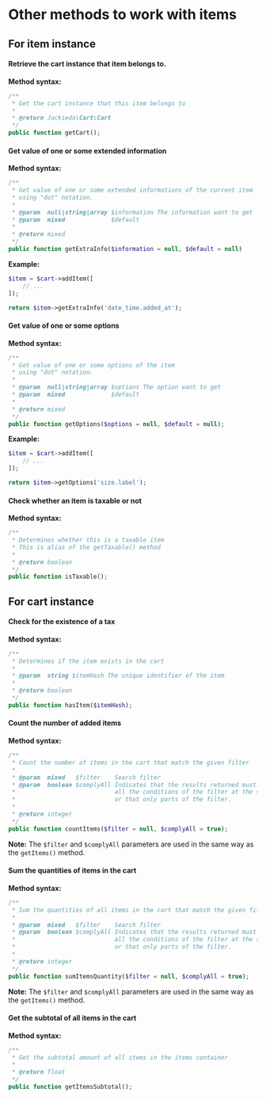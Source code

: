 # Other methods to work with items
## For item instance
#### Retrieve the cart instance that item belongs to.
**Method syntax:**

```php
/**
 * Get the cart instance that this item belongs to
 *
 * @return Jackiedo\Cart\Cart
 */
public function getCart();
```

#### Get value of one or some extended information
**Method syntax:**

```php
/**
 * Get value of one or some extended informations of the current item
 * using "dot" notation.
 *
 * @param  null|string|array $information The information want to get
 * @param  mixed             $default
 *
 * @return mixed
 */
public function getExtraInfo($information = null, $default = null)
```

**Example:**

```php
$item = $cart->addItem([
    // ...
]);

return $item->getExtraInfo('date_time.added_at');
```

#### Get value of one or some options
**Method syntax:**

```php
/**
 * Get value of one or some options of the item
 * using "dot" notation.
 *
 * @param  null|string|array $options The option want to get
 * @param  mixed             $default
 *
 * @return mixed
 */
public function getOptions($options = null, $default = null);
```

**Example:**

```php
$item = $cart->addItem([
    // ...
]);

return $item->getOptions('size.label');
```

#### Check whether an item is taxable or not
**Method syntax:**

```php
/**
 * Determines whether this is a taxable item
 * This is alias of the getTaxable() method
 *
 * @return boolean
 */
public function isTaxable();
```

## For cart instance
#### Check for the existence of a tax
**Method syntax:**

```php
/**
 * Determines if the item exists in the cart
 *
 * @param  string $itemHash The unique identifier of the item
 *
 * @return boolean
 */
public function hasItem($itemHash);
```

#### Count the number of added items
**Method syntax:**

```php
/**
 * Count the number of items in the cart that match the given filter
 *
 * @param  mixed   $filter    Search filter
 * @param  boolean $complyAll Indicates that the results returned must satisfy
 *                            all the conditions of the filter at the same time
 *                            or that only parts of the filter.
 *
 * @return integer
 */
public function countItems($filter = null, $complyAll = true);
```

**Note:** The `$filter` and `$complyAll` parameters are used in the same way as the `getItems()` method.

#### Sum the quantities of items in the cart
**Method syntax:**

```php
/**
 * Sum the quantities of all items in the cart that match the given filter
 *
 * @param  mixed   $filter    Search filter
 * @param  boolean $complyAll Indicates that the results returned must satisfy
 *                            all the conditions of the filter at the same time
 *                            or that only parts of the filter.
 *
 * @return integer
 */
public function sumItemsQuantity($filter = null, $complyAll = true);
```

**Note:** The `$filter` and `$complyAll` parameters are used in the same way as the `getItems()` method.

#### Get the subtotal of all items in the cart
**Method syntax:**

```php
/**
 * Get the subtotal amount of all items in the items container
 *
 * @return float
 */
public function getItemsSubtotal();
```
